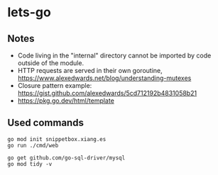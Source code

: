 # lets-go

## Notes

- Code living in the "internal" directory cannot be imported by code outside of the module.
- HTTP requests are served in their own goroutine, https://www.alexedwards.net/blog/understanding-mutexes
- Closure pattern example: https://gist.github.com/alexedwards/5cd712192b4831058b21
- https://pkg.go.dev/html/template

## Used commands

```
go mod init snippetbox.xiang.es
go run ./cmd/web
```

```
go get github.com/go-sql-driver/mysql
go mod tidy -v
```
